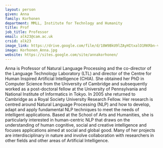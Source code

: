 ```yaml
---
layout: person
given: Anna
family: Korhonen
department: MMLL, Institute for Technlogy and Humanity
title: Prof
job_title: Professor
email: alk23@cam.ac.uk
crsid: alk23
image_link: https://drive.google.com/file/d/18W9BkU9lZAyHItxalO1RKRbn-vE8_j4O/view?usp=share_link
image: Korhonen_Anna.jpg
website: https://sites.google.com/site/annakorhonen/
---
```


Anna is Professor of Natural Language Processing and the co-director of the Language Technology Laboratory (LTL) and director of the Centre for Human Inspired Artificial Intelligence (CHIA). She obtained her PhD in Computer Science from the University of Cambridge and subsequently worked as a post-doctoral fellow at the University of Pennsylvania and National Institute of Informatics in Tokyo. In 2005 she returned to Cambridge as a Royal Society University Research Fellow. Her research is centred around Natural Language Processing (NLP) and how to develop, adapt and apply fundamental NLP techniques to meet the needs of intelligent applications. Based at the School of Arts and Humanities, she is particularly interested in human-centric NLP that draws on the understanding of human cognitive, social and creative intelligence and focuses applications aimed at social and global good. Many of her projects are interdisciplinary in nature and involve collaboration with researchers in other fields and other areas of Artificial Intelligence.
